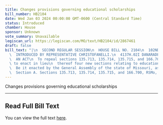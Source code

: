 ```yaml
---
title: Changes provisions governing educational scholarships
bill_number: HB2104
date: Wed Jan 03 2024 00:00:00 GMT-0600 (Central Standard Time)
status: Introduced
chamber: House
sponsor: Unknown
vote_summary: Unavailable
legiscan_url: https://legiscan.com/MO/text/HB2104/id/2867461
draft: false
bill_text: "|\n  SECOND REGULAR SESSION\n  HOUSE BILL NO. 2104\n  102ND GENERAL ASSEMBLY\n\
  \  INTRODUCED BY REPRESENTATIVE CHRISTOFANELLI.\n  4137H.02I DANARADEMANMILLER,ChiefClerk\n\
  \  AN ACT\n  To repeal sections 135.713, 135.714, 135.715, and 166.700, RSMo, and\
  \ to enact in lieu\n  thereof four new sections relating to educational scholarships.\n\
  \  Be it enacted by the General Assembly of the state of Missouri, as follows:\n\
  \  Section A. Sections 135.713, 135.714, 135.715, and 166.700, RSMo, are repealed"
---
```

Changes provisions governing educational scholarships

---

## Read Full Bill Text

You can view the full text [here](https://legiscan.com/MO/text/HB2104/id/2867461).

